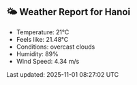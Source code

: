 <!-- WEATHER-START -->
## 🌤 Weather Report for Hanoi

- Temperature: 21°C
- Feels like: 21.48°C
- Conditions: overcast clouds
- Humidity: 89%
- Wind Speed: 4.34 m/s

Last updated: 2025-11-01 08:27:02 UTC
<!-- WEATHER-END -->
